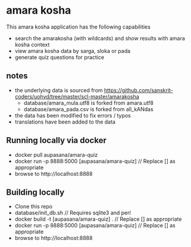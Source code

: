 # amara kosha

This amara kosha application has the following capabilities

- search the amarakosha (with wildcards) and show results with amara kosha context
- view amara kosha data by sarga, sloka or pada
- generate quiz questions for practice

## notes

- the underlying data is sourced from https://github.com/sanskrit-coders/uohyd/tree/master/scl-master/amarakosha
  - database/amara_mula.utf8 is forked from amara.utf8
  - database/amara_pada.csv is forked from all_kANdas
- the data has been modified to fix errors / typos
- translations have been added to the data

## Running locally via docker

- docker pull aupasana/amara-quiz
- docker run -p 8888:5000 [aupasana/amara-quiz]           // Replace [] as appropriate
- browse to http://localhost:8888

## Building locally

- Clone this repo
- database/init_db.sh                                     // Requires sqlite3 and perl
- docker build -t [aupasana/amara-quiz] .                 // Replace [] as appropriate
- docker run -p 8888:5000 [aupasana/amara-quiz]           // Replace [] as appropriate
- browse to http://localhost:8888
